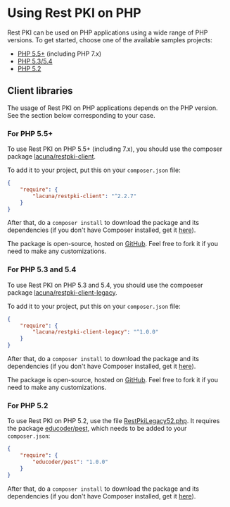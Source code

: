 ﻿# Using Rest PKI on PHP

Rest PKI can be used on PHP applications using a wide range of PHP versions.
To get started, choose one of the available samples projects:

* [PHP 5.5+](current.md) (including PHP 7.x)
* [PHP 5.3/5.4](legacy.md)
* [PHP 5.2](legacy52.md)

## Client libraries

The usage of Rest PKI on PHP applications depends on the PHP version. See the section below corresponding to your case.

### For PHP 5.5+

To use Rest PKI on PHP 5.5+ (including 7.x), you should use the composer package [lacuna/restpki-client](https://packagist.org/packages/lacuna/restpki-client).

To add it to your project, put this on your `composer.json` file:

```json
{
	"require": {
		"lacuna/restpki-client": "^2.2.7"
	}
}
```

After that, do a `composer install` to download the package and its dependencies (if you don't have Composer installed, get it [here](https://getcomposer.org/)).

The package is open-source, hosted on [GitHub](https://github.com/LacunaSoftware/RestPkiPhpClient). Feel free to fork
it if you need to make any customizations.

### For PHP 5.3 and 5.4

To use Rest PKI on PHP 5.3 and 5.4, you should use the compoeser package [lacuna/restpki-client-legacy](https://packagist.org/packages/lacuna/restpki-client-legacy).

To add it to your project, put this on your `composer.json` file:

```json
{
    "require": {
        "lacuna/restpki-client-legacy": "^1.0.0"
    }
}
```

After that, do a `composer install` to download the package and its dependencies (if you don't have Composer installed, get it [here](https://getcomposer.org/)).

The package is open-source, hosted on [GitHub](https://github.com/LacunaSoftware/RestPkiPhpClientLegacy). Feel free to fork
it if you need to make any customizations.

### For PHP 5.2

To use Rest PKI on PHP 5.2, use the file [RestPkiLegacy52.php](https://github.com/LacunaSoftware/RestPkiSamples/blob/master/PHP/legacy52/RestPkiLegacy52.php). It requires the
package [educoder/pest](https://packagist.org/packages/educoder/pest), which needs to be added to your `composer.json`:

```json
{
    "require": {
        "educoder/pest": "1.0.0"
    }
}
```

After that, do a `composer install` to download the package and its dependencies (if you don't have Composer installed, get it [here](https://getcomposer.org/)).

